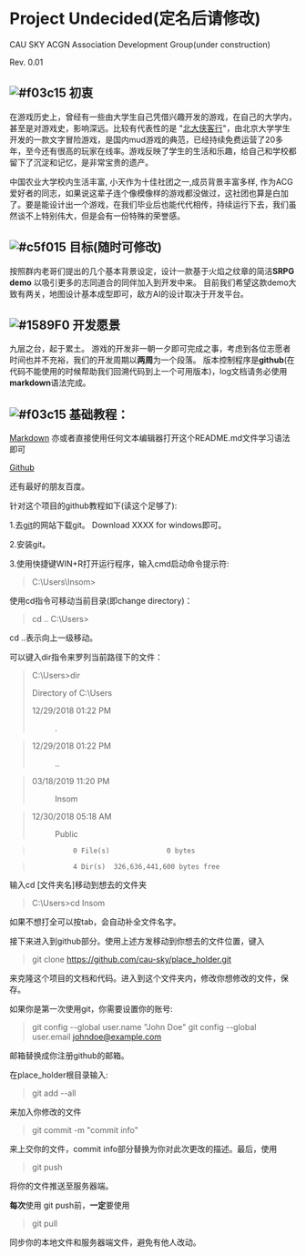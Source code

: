 # Project Undecided(定名后请修改)

CAU SKY ACGN Association Development Group(under construction)

Rev. 0.01

## ![#f03c15](https://placehold.it/15/f03c15/000000?text=+) 初衷

在游戏历史上，曾经有一些由大学生自己凭借兴趣开发的游戏，在自己的大学内，甚至是对游戏史，影响深远。比较有代表性的是 "[北大侠客行](http://hk.pkuxkx.com/)"，由北京大学学生开发的一款文字冒险游戏，是国内mud游戏的典范，已经持续免费运营了20多年，至今还有很高的玩家在线率。游戏反映了学生的生活和乐趣，给自己和学校都留下了沉淀和记忆，是非常宝贵的遗产。

中国农业大学校内生活丰富, 小天作为十佳社团之一,成员背景丰富多样, 作为ACG爱好者的同志，如果说这辈子连个像模像样的游戏都没做过，这社团也算是白加了。要是能设计出一个游戏，在我们毕业后也能代代相传，持续运行下去，我们虽然谈不上特别伟大，但是会有一份特殊的荣誉感。

## ![#c5f015](https://placehold.it/15/c5f015/000000?text=+) 目标(随时可修改)

按照群内老哥们提出的几个基本背景设定，设计一款基于火焰之纹章的简洁**SRPG demo** 以吸引更多的志同道合的同伴加入到开发中来。 目前我们希望这款demo大致有两关，地图设计基本成型即可，敌方AI的设计取决于开发平台。

## ![#1589F0](https://placehold.it/15/1589F0/000000?text=+) 开发愿景

九层之台，起于累土。 游戏的开发非一朝一夕即可完成之事，考虑到各位志愿者时间也并不充裕，我们的开发周期以**两周**为一个段落。 版本控制程序是**github**(在代码不能使用的时候帮助我们回溯代码到上一个可用版本)，log文档请务必使用**markdown**语法完成。

## ![#f03c15](https://placehold.it/15/f03c15/000000?text=+) 基础教程：

[Markdown](https://www.jianshu.com/p/q81RER) 亦或者直接使用任何文本编辑器打开这个README.md文件学习语法即可

[Github](https://guides.github.com/activities/hello-world/)

还有最好的朋友百度。

针对这个项目的github教程如下(读这个足够了):

1.去[git](https://git-scm.com/)的网站下载git。 Download XXXX for windows即可。

2.安装git。

3.使用快捷键WIN+R打开运行程序，输入cmd启动命令提示符:

> C:\Users\Insom>

使用cd指令可移动当前目录(即change directory)：

> cd ..
> C:\Users>

cd ..表示向上一级移动。 

可以键入dir指令来罗列当前路径下的文件：

>C:\Users>dir
>
> Directory of C:\Users
>
>12/29/2018  01:22 PM    <DIR>          .

>12/29/2018  01:22 PM    <DIR>          ..

>03/18/2019  11:20 PM    <DIR>          Insom

>12/30/2018  05:18 AM    <DIR>          Public

>               0 File(s)              0 bytes

>               4 Dir(s)  326,636,441,600 bytes free

输入cd [文件夹名]移动到想去的文件夹

>C:\Users>cd Insom

如果不想打全可以按tab，会自动补全文件名字。

接下来进入到github部分。使用上述方发移动到你想去的文件位置，键入

>git clone https://github.com/cau-sky/place_holder.git

来克隆这个项目的文档和代码。进入到这个文件夹内，修改你想修改的文件，保存。

如果你是第一次使用git，你需要设置你的账号:

> git config --global user.name "John Doe"
> git config --global user.email johndoe@example.com

邮箱替换成你注册github的邮箱。

在place_holder根目录输入:

> git add --all

来加入你修改的文件

> git commit -m "commit info"

来上交你的文件，commit info部分替换为你对此次更改的描述。最后，使用

> git push

将你的文件推送至服务器端。

**每次**使用 git push前，**一定**要使用

> git pull

同步你的本地文件和服务器端文件，避免有他人改动。

